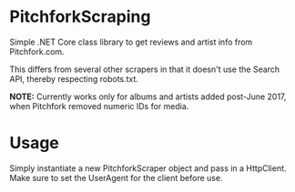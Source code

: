 # PitchforkScraping
Simple .NET Core class library to get reviews and artist info from Pitchfork.com.

This differs from several other scrapers in that it doesn't use the Search API, thereby respecting robots.txt.

**NOTE:** Currently works only for albums and artists added post-June 2017, when Pitchfork removed numeric IDs for media.

# Usage
Simply instantiate a new PitchforkScraper object and pass in a HttpClient. Make sure to set the UserAgent for the client before use.
